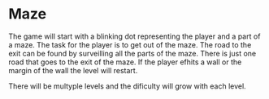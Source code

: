 # Maze

The game will start with a blinking dot representing the player and a part of a maze. The task for the player is to get out of the maze.
The road to the exit can be found by surveilling all the parts of the maze. There is just one road that goes to the exit of the maze.
If the player efhits a wall or the margin of the wall the level will restart. 

There will be multyple levels and the dificulty will grow with each level.

